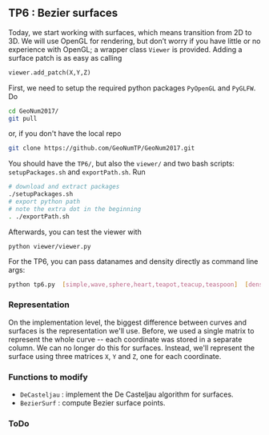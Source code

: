 ## TP6 : Bezier surfaces
Today, we start working with surfaces, which means transition from 2D to 3D. We will use OpenGL for rendering, but don’t worry if you have little or no experience with OpenGL; a wrapper class `Viewer` is provided. Adding a surface patch is as easy as calling
```python
viewer.add_patch(X,Y,Z)
```

First, we need to setup the required python packages `PyOpenGL` and `PyGLFW`. Do
```bash
cd GeoNum2017/
git pull
```
or, if you don't have the local repo
```bash
git clone https://github.com/GeoNumTP/GeoNum2017.git
```
You should have the `TP6/`, but also the `viewer/` and two bash scripts: `setupPackages.sh` and `exportPath.sh`.
Run
```bash
# download and extract packages
./setupPackages.sh
# export python path
# note the extra dot in the beginning
. ./exportPath.sh
```

Afterwards, you can test the viewer with
```
python viewer/viewer.py
```

For the TP6, you can pass datanames and density directly as command line args:
```bash
python tp6.py  [simple,wave,sphere,heart,teapot,teacup,teaspoon]  [density=10]
```

### Representation
On the implementation level, the biggest difference between curves and surfaces is the representation we'll use.
Before, we used a single matrix to represent the whole curve -- each coordinate was stored in a separate column.
We can no longer do this for surfaces. Instead, we'll represent the surface using three matrices `X`, `Y` and `Z`,
one for each coordinate.

### Functions to modify
* `DeCasteljau` : implement the De Casteljau algorithm for surfaces.
* `BezierSurf` : compute Bezier surface points.

### ToDo
